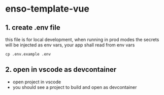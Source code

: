 # enso-template-vue

## 1. create .env file
this file is for local development, when running in prod modes the secrets will be injected as env vars, your app shall read from env vars
```
cp .env.example .env
```

## 2. open in vscode as devcontainer
- open project in vscode
- you should see a project to build and open as devcontainer
